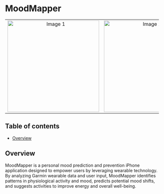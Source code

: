 # MoodMapper

<table align="center">
  <tr>
    <td align="center">
      <img src="https://github.com/user-attachments/assets/806831d0-4cc9-4e3b-8abd-83af88522ccc" alt="Image 1" width="300">
    </td>
    <td align="center">
      <img src="https://github.com/user-attachments/assets/1f2dc1e2-73e6-44a9-9747-207f94cb8674" alt="Image 2" width="300">
    </td>
  </tr>
</table>

## Table of contents

- [Overview](#overview)

## Overview

MoodMapper is a personal mood prediction and prevention iPhone application designed to empower users by leveraging wearable technology. By analyzing Garmin wearable data and user input, MoodMapper identifies patterns in physiological activity and mood, predicts potential mood shifts, and suggests activities to improve energy and overall well-being.
